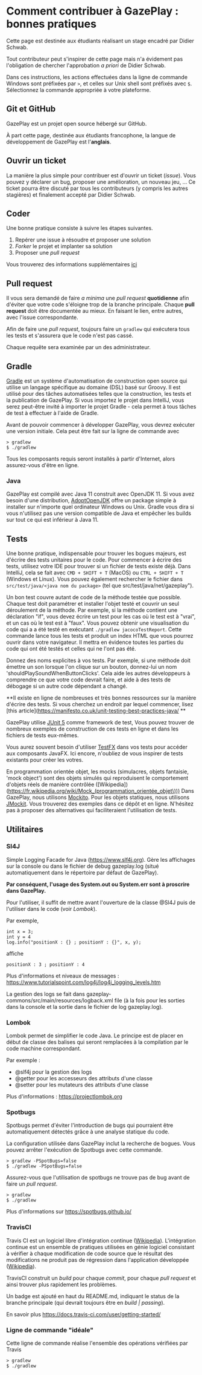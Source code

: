 # Comment contribuer à GazePlay : bonnes pratiques

Cette page est destinée aux étudiants réalisant un stage encadré par Didier Schwab.

Tout contributeur peut s'inspirer de cette page mais n'a évidement pas l'obligation de chercher l'approbation *a priori* de Didier Schwab. 

Dans ces instructions, les actions effectuées dans la ligne de commande Windows sont préfixées par `>`, et celles sur Unix
shell sont préfixés avec `$`. Sélectionnez la commande appropriée à votre plateforme.

## Git et GitHub

GazePlay est un projet open source hébergé sur GitHub.

À part cette page, destinée aux étudiants francophone, la langue de développement de GazePlay est l'**anglais**.

## Ouvrir un ticket
La manière la plus simple pour contribuer est d'ouvrir un ticket (*issue*). Vous pouvez y déclarer un bug, proposer une amélioration, un nouveau jeu, 
... Ce ticket pourra être discuté par tous les contributeurs (y compris les autres stagières) et finalement accepté par Didier Schwab.

## Coder
Une bonne pratique consiste à suivre les étapes suivantes.
1. Repérer une issue à résoudre et proposer une solution
2. *Forker* le projet et implanter sa solution
3. Proposer une *pull request*

Vous trouverez des informations supplémentaires [ici](https://openclassrooms.com/courses/gerer-son-code-avec-git-et-github/contribuer-a-des-projets-open-source)

## Pull request
Il vous sera demandé de faire *a minima* une *pull request* **quotidienne** afin d'éviter que votre code s'éloigne trop de la branche principale. Chaque **pull request** doit être documentée au mieux. En faisant le lien, entre autres, avec l'issue correspondante.

Afin de faire une *pull request*, toujours faire un `gradlew` qui exécutera tous les tests et s'assurera que le code n'est pas cassé.

Chaque requête sera examinée par un des administrateur.

## Gradle

[Gradle](https://gradle.org/) est un système d'automatisation de construction open source qui utilise un langage spécifique au domaine (DSL) basé sur Groovy.
Il est utilisé pour des tâches automatisées telles que la construction, les tests et la publication de GazePlay.
Si vous importez le projet dans IntelliJ, vous serez peut-être invité à importer le projet Gradle - cela permet à tous
tâches de test à effectuer à l'aide de Gradle.

Avant de pouvoir commencer à développer GazePlay, vous devrez exécuter une version initiale. Cela peut être fait sur la ligne de commande avec
```
> gradlew
$ ./gradlew
```

Tous les composants requis seront installés à partir d'Internet, alors assurez-vous d'être en ligne.

### Java

GazePlay est compilé avec Java 11 construit avec OpenJDK 11. Si vous avez besoin d'une distribution, [AdoptOpenJDK](https://adoptopenjdk.net/)
offre un package simple à installer sur n'importe quel ordinateur Windows ou Unix. Gradle vous dira si vous n'utilisez pas une
version compatible de Java et empêcher les builds sur tout ce qui est inférieur à Java 11.

## Tests

Une bonne pratique, indispensable pour trouver les bogues majeurs, est d'écrire des tests unitaires pour le code. Pour commencer à écrire
des tests, utilisez votre IDE pour trouver si un fichier de tests existe déjà. Dans IntelliJ, cela se fait avec `CMD + SHIFT + T` (MacOS) ou 
`CTRL + SHIFT + T` (Windows et Linux). Vous pouvez également rechercher le fichier dans `src/test/java/<java nom du package>` (tel que 
src/test/java/net/gazeplay").

Un bon test couvre autant de code de la méthode testée que possible. Chaque test doit paramétrer et installer l'objet testé et 
couvrir un seul déroulement de la méthode. Par exemple, si la méthode contient une déclaration "if", vous devez écrire un test
pour les cas où le test est à "vrai", et un cas où le test est à "faux". Vous pouvez obtenir une visualisation du code qui a 
a été testé en exécutant `./gradlew jacocoTestReport`. Cette commande lance tous les tests et produit un index HTML que vous pourrez
ouvrir dans votre navigateur. Il mettra en évidence toutes les parties du code qui ont été testés et celles qui ne l'ont pas été. 

Donnez des noms explicites à vos tests. Par exemple, si une méthode doit émettre un son lorsque l'on clique sur un bouton, donnez-lui un nom 
'shouldPlaySoundWhenButtonClicks'. Cela aide les autres développeurs à comprendre ce que votre code devrait faire, et aide à
des tests de débogage si un autre code dépendant a changé.

**Il existe en ligne de nombreuses et très bonnes ressources sur la manière d'écrire des tests. Si vous cherchez un endroit par lequel commencer, lisez 
[this article](https://manifesto.co.uk/unit-testing-best-practices-java/ **

GazePlay utilise [JUnit 5](https://junit.org/junit5/docs) comme framework de test, Vous pouvez trouver de nombreux exemples de construction 
de ces tests en ligne et dans les fichiers de tests eux-mêmes.

Vous aurez souvent besoin d'utiliser [TestFX](https://github.com/TestFX/TestFX/wiki) dans vos tests pour accéder aux composants JavaFX. Ici encore,
n'oubliez de vous inspirer de tests existants pour créer les votres.

En programmation orientée objet, les mocks (simulacres, objets fantaisie, 'mock object') sont des objets simulés qui reproduisent le comportement d'objets réels de manière contrôlée ([Wikipedia])(https://fr.wikipedia.org/wiki/Mock_(programmation_orientée_objet\)))
Dans GazePlay, nous utilisons [Mockito](http://site.mockito.org). Pour les objets statiques, nous utilisons
[JMockit](https://jmockit.github.io/). Vous trouverez des exemples dans ce dépôt et en ligne. N'hésitez pas à proposer des alternatives qui faciliteraient l'utilisation de tests.


## Utilitaires

### Sl4J

Simple Logging Facade for Java (https://www.slf4j.org). Gère les affichages sur la console ou dans le fichier de debug gazeplay.log (situé automatiquement dans le répertoire par défaut de GazePlay).

**Par conséquent, l'usage des System.out ou System.err sont à proscrire dans GazePlay.**

Pour l'utiliser, il suffit de mettre avant l'ouverture de la classe @Sl4J puis de l'utiliser dans le code (voir *Lombok*).

Par exemple,
```
int x = 3;
int y = 4
log.info("positionX : {} ; positionY : {}", x, y);
```

affiche 

```
positionX : 3 ; positionY : 4
```

Plus d'informations et niveaux de messages : 
https://www.tutorialspoint.com/log4j/log4j_logging_levels.htm

La gestion des logs se fait dans gazeplay-commons/src/main/resources/logback.xml file (à la fois pour les sorties dans la console et la sortie dans le fichier de log gazeplay.log).

### Lombok

Lombok permet de simplifier le code Java. Le principe est de placer en début de classe des balises qui seront remplacées à la compilation par le code machine correspondant.

Par exemple :
- @slf4j pour la gestion des logs
- @getter pour les accesseurs des attributs d'une classe
- @setter pour les mutateurs des attributs d'une classe

Plus d'informations : 
https://projectlombok.org

### Spotbugs

Spotbugs permet d'éviter l'introduction de bugs qui pourraient être automatiquement détectés grâce à une analyse statique du code.

La configuration utilisée dans GazePlay inclut la recherche de bogues. Vous pouvez arrêter l'exécution de Spotbugs avec cette commande.

```
> gradlew -PSpotBugs=false
$ ./gradlew -PSpotBugs=false
```


Assurez-vous que l'utilisation de spotbugs ne trouve pas de bug avant de faire un *pull request*.

```
> gradlew
$ ./gradlew
```

Plus d'informations sur https://spotbugs.github.io/

### TravisCI

Travis CI est un logiciel libre d'intégration continue ([Wikipedia](https://fr.wikipedia.org/wiki/Travis_CI)). L'intégration continue est un ensemble de pratiques utilisées en génie logiciel consistant à vérifier à chaque modification de code source que le résultat des modifications ne produit pas de régression dans l'application développée ([Wikipedia](https://fr.wikipedia.org/wiki/Intégration_continue)).
 
TravisCI construit un *build* pour chaque *commit*, pour chaque *pull request* et ainsi trouver plus rapidement les problèmes.

Un badge est ajouté en haut du README.md, indiquant le status de la branche principale (qui devrait toujours être en *build | passing*).

En savoir plus https://docs.travis-ci.com/user/getting-started/

### Ligne de commande "idéale"

Cette ligne de commande réalise l'ensemble des opérations vérifiées par Travis
```
> gradlew
$ ./gradlew
```

